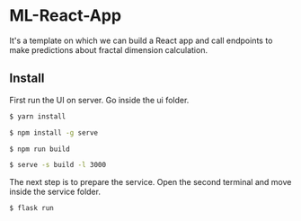 # ML-React-App
It's a template on which we can build a React app and call endpoints to make predictions about fractal dimension calculation.

## Install

First run the UI on server. Go inside the ui folder.

```sh
$ yarn install
```
```sh
$ npm install -g serve
```
```sh
$ npm run build
```
```sh
$ serve -s build -l 3000
```
The next step is to prepare the service. Open the second terminal and move inside the service folder.

```sh
$ flask run
```